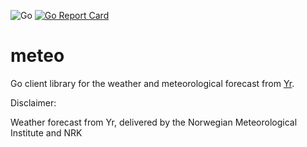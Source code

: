 ![Go](https://github.com/qba73/meteo/workflows/Go/badge.svg)
[![Go Report Card](https://goreportcard.com/badge/github.com/qba73/meteo)](https://goreportcard.com/report/github.com/qba73/meteo)

# meteo

Go client library for the weather and meteorological forecast from [Yr](https://www.yr.no/en).

Disclaimer:

Weather forecast from Yr, delivered by the Norwegian Meteorological Institute and NRK
